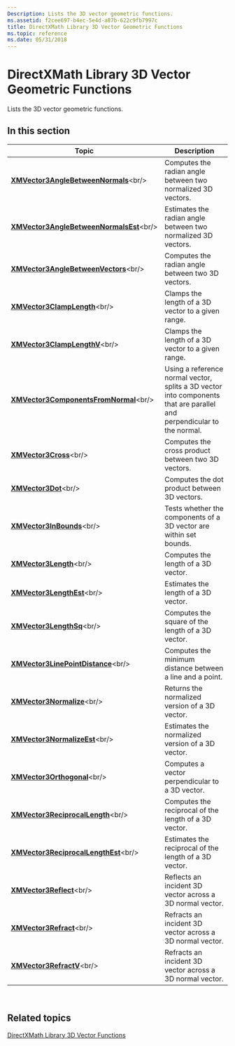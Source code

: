 ```yaml
---
Description: Lists the 3D vector geometric functions.
ms.assetid: f2cee697-b4ec-5e4d-a87b-622c9fb7997c
title: DirectXMath Library 3D Vector Geometric Functions
ms.topic: reference
ms.date: 05/31/2018
---
```


# DirectXMath Library 3D Vector Geometric Functions

Lists the 3D vector geometric functions.

## In this section



| Topic                                                                                 | Description                                                                                                                       |
|---------------------------------------------------------------------------------------|-----------------------------------------------------------------------------------------------------------------------------------|
| [**XMVector3AngleBetweenNormals**](https://msdn.microsoft.com/library/Ee420800(v=VS.85).aspx)<br/>       | Computes the radian angle between two normalized 3D vectors.<br/>                                                           |
| [**XMVector3AngleBetweenNormalsEst**](https://msdn.microsoft.com/library/Ee420801(v=VS.85).aspx)<br/> | Estimates the radian angle between two normalized 3D vectors.<br/>                                                          |
| [**XMVector3AngleBetweenVectors**](https://msdn.microsoft.com/library/Ee420802(v=VS.85).aspx)<br/>       | Computes the radian angle between two 3D vectors.<br/>                                                                      |
| [**XMVector3ClampLength**](https://msdn.microsoft.com/library/Ee420803(v=VS.85).aspx)<br/>                       | Clamps the length of a 3D vector to a given range.<br/>                                                                     |
| [**XMVector3ClampLengthV**](https://msdn.microsoft.com/library/Ee420804(v=VS.85).aspx)<br/>                     | Clamps the length of a 3D vector to a given range.<br/>                                                                     |
| [**XMVector3ComponentsFromNormal**](https://msdn.microsoft.com/library/Ee420805(v=VS.85).aspx)<br/>     | Using a reference normal vector, splits a 3D vector into components that are parallel and perpendicular to the normal.<br/> |
| [**XMVector3Cross**](https://msdn.microsoft.com/library/Ee420806(v=VS.85).aspx)<br/>                                   | Computes the cross product between two 3D vectors.<br/>                                                                     |
| [**XMVector3Dot**](https://msdn.microsoft.com/library/Ee420807(v=VS.85).aspx)<br/>                                       | Computes the dot product between 3D vectors.<br/>                                                                           |
| [**XMVector3InBounds**](https://msdn.microsoft.com/library/Ee420816(v=VS.85).aspx)<br/>                             | Tests whether the components of a 3D vector are within set bounds.<br/>                                                     |
| [**XMVector3Length**](https://msdn.microsoft.com/library/Ee420821(v=VS.85).aspx)<br/>                                 | Computes the length of a 3D vector.<br/>                                                                                    |
| [**XMVector3LengthEst**](https://msdn.microsoft.com/library/Ee420822(v=VS.85).aspx)<br/>                           | Estimates the length of a 3D vector.<br/>                                                                                   |
| [**XMVector3LengthSq**](https://msdn.microsoft.com/library/Ee420823(v=VS.85).aspx)<br/>                             | Computes the square of the length of a 3D vector.<br/>                                                                      |
| [**XMVector3LinePointDistance**](https://msdn.microsoft.com/library/Ee420826(v=VS.85).aspx)<br/>           | Computes the minimum distance between a line and a point.<br/>                                                              |
| [**XMVector3Normalize**](https://msdn.microsoft.com/library/Ee420828(v=VS.85).aspx)<br/>                           | Returns the normalized version of a 3D vector.<br/>                                                                         |
| [**XMVector3NormalizeEst**](https://msdn.microsoft.com/library/Ee420829(v=VS.85).aspx)<br/>                     | Estimates the normalized version of a 3D vector.<br/>                                                                       |
| [**XMVector3Orthogonal**](https://msdn.microsoft.com/library/Ee420933(v=VS.85).aspx)<br/>                         | Computes a vector perpendicular to a 3D vector.<br/>                                                                        |
| [**XMVector3ReciprocalLength**](https://msdn.microsoft.com/library/Ee420936(v=VS.85).aspx)<br/>             | Computes the reciprocal of the length of a 3D vector.<br/>                                                                  |
| [**XMVector3ReciprocalLengthEst**](https://msdn.microsoft.com/library/Ee420937(v=VS.85).aspx)<br/>       | Estimates the reciprocal of the length of a 3D vector.<br/>                                                                 |
| [**XMVector3Reflect**](https://msdn.microsoft.com/library/Ee420938(v=VS.85).aspx)<br/>                               | Reflects an incident 3D vector across a 3D normal vector.<br/>                                                              |
| [**XMVector3Refract**](https://msdn.microsoft.com/library/Ee420939(v=VS.85).aspx)<br/>                               | Refracts an incident 3D vector across a 3D normal vector.<br/>                                                              |
| [**XMVector3RefractV**](https://msdn.microsoft.com/library/Ee420940(v=VS.85).aspx)<br/>                             | Refracts an incident 3D vector across a 3D normal vector.<br/>                                                              |



 

## Related topics

<dl> <dt>

[DirectXMath Library 3D Vector Functions](ovw-xnamath-reference-functions-vector3.md)
</dt> </dl>

 

 





